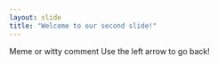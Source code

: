 ```yaml
---
layout: slide
title: "Welcome to our second slide!"
---
```

Meme or witty comment
Use the left arrow to go back!
